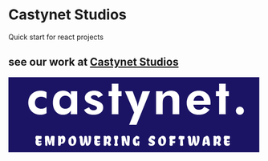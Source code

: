 # Castynet Studios

Quick start for react projects

## see our work at [Castynet Studios](www.castynet.africa)

![Castynet Studios](/src/static/castynet.png)
